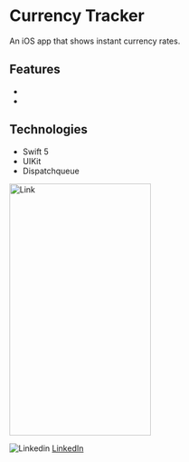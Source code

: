 # Currency Tracker

An iOS app that shows instant currency rates.

## Features
* 
* 

## Technologies
* Swift 5
* UIKit
* Dispatchqueue


<img src="https://user-images.githubusercontent.com/53323174/121271685-09720f00-c879-11eb-8be5-94cf62e3e09e.png" alt="Link" width="250" height="444"/>   
 
![Linkedin](https://i.stack.imgur.com/gVE0j.png) [LinkedIn](https://www.linkedin.com/in/mutluaydin/)


